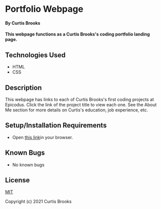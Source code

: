 # Portfolio Webpage

#### By Curtis Brooks

#### This webpage functions as a Curtis Brooks's coding portfolio landing page.

## Technologies Used

* HTML
* CSS

## Description

This webpage has links to each of Curtis Brooks's first coding projects at Epicodus. Click the link of the project title to view each one. See the About Me section for more details on Curtis's education, job experience, etc.

## Setup/Installation Requirements

* Open [this link](https://curtisbrooks678.github.io/portfolio-webpage/)in your browser.

## Known Bugs

* No known bugs

## License

[MIT](https://en.wikipedia.org/wiki/MIT_License)

Copyright (c) 2021 Curtis Brooks